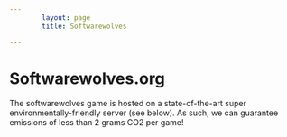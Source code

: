 ```yaml
---
        layout: page
        title: Softwarewolves

---
```


Softwarewolves.org
====

The softwarewolves game is hosted on a state-of-the-art super environmentally-friendly server (see below). As such, we can guarantee emissions of less than 2 grams CO2 per game!
